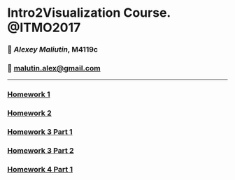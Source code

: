 # Intro2Visualization Course. @ITMO2017
### :wine_glass: *Alexey Maliutin*, M4119c
### :e-mail: malutin.alex@gmail.com

<hr>

### [Homework 1](http://alexworldd.github.io/hw1/)
### [Homework 2](http://alexworldd.github.io/hw2/)
### [Homework 3 Part 1](http://alexworldd.github.io/hw3/p1)
### [Homework 3 Part 2](http://alexworldd.github.io/hw3/p2)
### [Homework 4 Part 1](http://alexworldd.github.io/hw4/p1)
